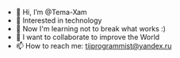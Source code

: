 - 👋 Hi, I’m @Tema-Xam
- 👀 Interested in technology
- 🌱 Now I'm learning not to break what works :)
- 💞️ I want to collaborate to improve the World
- 📫 How to reach me: tijprogrammist@yandex.ru

<!---
Tema-Xam/Tema-Xam is a ✨ special ✨ repository because its `README.md` (this file) appears on your GitHub profile.
You can click the Preview link to take a look at your changes.
--->

